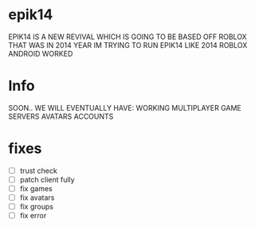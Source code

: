 # epik14
EPIK14 IS A NEW REVIVAL WHICH IS GOING TO BE BASED OFF ROBLOX THAT WAS IN 2014 YEAR
IM TRYING TO RUN EPIK14 LIKE 2014 ROBLOX ANDROID WORKED
# Info
SOON..
WE WILL EVENTUALLY HAVE:
 WORKING MULTIPLAYER
 GAME SERVERS
 AVATARS
 ACCOUNTS 
# fixes
- [ ] trust check
- [ ] patch client fully
- [ ] fix games
- [ ] fix avatars
- [ ] fix groups
- [ ] fix error
